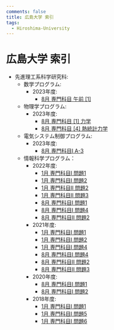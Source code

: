 ```yaml
---
comments: false
title: 広島大学 索引
tags:
  - Hiroshima-University
---
```

# 広島大学 索引

- 先進理工系科学研究科:
    - 数学プログラム:
        - 2023年度:
            - [8月 専門科目 午前 \[1\]](ASE/math_202208_senmon_gozen_1.md)
    - 物理学プログラム:
        - 2023年度:
            - [8月 専門科目 \[1\] 力学](ASE/phys_202208_senmon_1.md)
            - [8月 専門科目 \[4\] 熱統計力学](ASE/phys_202208_senmon_4.md)
    - 電気システム制御プログラム:
        - 2023年度:
            - [8月 専門科目I A-3](ASE/esce_202208_senmon1_A_3.md)
    - 情報科学プログラム：
        - 2022年度:
            - [1月 専門科目I 問題1](ASE/is_202201_senmon_I_1.md)
            - [1月 専門科目I 問題2](ASE/is_202201_senmon_I_2.md)
            - [1月 専門科目II 問題2](ASE/is_202201_senmon_II_2.md)
            - [1月 専門科目II 問題3](ASE/is_202201_senmon_II_3.md)
            - [8月 専門科目I 問題1](ASE/is_202108_senmon_I_1.md)
            - [8月 専門科目I 問題4](ASE/is_202108_senmon_I_4.md)
            - [8月 専門科目II 問題2](ASE/is_202108_senmon_II_2.md)
        - 2021年度:
            - [1月 専門科目I 問題1](ASE/is_202101_senmon_I_1.md)
            - [1月 専門科目I 問題2](ASE/is_202101_senmon_I_2.md)
            - [1月 専門科目I 問題4](ASE/is_202101_senmon_I_4.md)
            - [8月 専門科目I 問題4](ASE/is_202008_senmon_I_4.md)
            - [8月 専門科目II 問題2](ASE/is_202008_senmon_II_2.md)
            - [8月 専門科目II 問題3](ASE/is_202008_senmon_II_3.md)
        - 2020年度:
            - [8月 専門科目I 問題1](ASE/is_201908_senmon_I_1.md)
            - [8月 専門科目I 問題2](ASE/is_201908_senmon_I_2.md)
        - 2018年度:
            - [1月 専門科目I 問題1](ASE/is_201801_senmon_I_1.md)
            - [1月 専門科目I 問題5](ASE/is_201801_senmon_I_5.md)
            - [1月 専門科目I 問題6](ASE/is_201801_senmon_I_6.md)